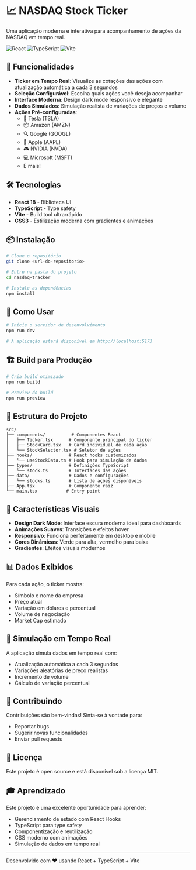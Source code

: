 # 📈 NASDAQ Stock Ticker

Uma aplicação moderna e interativa para acompanhamento de ações da NASDAQ em tempo real.

![React](https://img.shields.io/badge/React-18.3-blue)
![TypeScript](https://img.shields.io/badge/TypeScript-5.6-blue)
![Vite](https://img.shields.io/badge/Vite-6.0-purple)

## 🚀 Funcionalidades

- **Ticker em Tempo Real**: Visualize as cotações das ações com atualização automática a cada 3 segundos
- **Seleção Configurável**: Escolha quais ações você deseja acompanhar
- **Interface Moderna**: Design dark mode responsivo e elegante
- **Dados Simulados**: Simulação realista de variações de preços e volume
- **Ações Pré-configuradas**:
  - 🚗 Tesla (TSLA)
  - 📦 Amazon (AMZN)
  - 🔍 Google (GOOGL)
  - 🍎 Apple (AAPL)
  - 🎮 NVIDIA (NVDA)
  - 💻 Microsoft (MSFT)
  - E mais!

## 🛠️ Tecnologias

- **React 18** - Biblioteca UI
- **TypeScript** - Type safety
- **Vite** - Build tool ultrarrápido
- **CSS3** - Estilização moderna com gradientes e animações

## 📦 Instalação

```bash
# Clone o repositório
git clone <url-do-repositorio>

# Entre na pasta do projeto
cd nasdaq-tracker

# Instale as dependências
npm install
```

## 🎯 Como Usar

```bash
# Inicie o servidor de desenvolvimento
npm run dev

# A aplicação estará disponível em http://localhost:5173
```

## 🏗️ Build para Produção

```bash
# Cria build otimizado
npm run build

# Preview do build
npm run preview
```

## 📁 Estrutura do Projeto

```
src/
├── components/          # Componentes React
│   ├── Ticker.tsx      # Componente principal do ticker
│   ├── StockCard.tsx   # Card individual de cada ação
│   └── StockSelector.tsx # Seletor de ações
├── hooks/              # React hooks customizados
│   └── useStockData.ts # Hook para simulação de dados
├── types/              # Definições TypeScript
│   └── stock.ts        # Interfaces das ações
├── data/               # Dados e configurações
│   └── stocks.ts       # Lista de ações disponíveis
├── App.tsx             # Componente raiz
└── main.tsx           # Entry point
```

## 🎨 Características Visuais

- **Design Dark Mode**: Interface escura moderna ideal para dashboards
- **Animações Suaves**: Transições e efeitos hover
- **Responsivo**: Funciona perfeitamente em desktop e mobile
- **Cores Dinâmicas**: Verde para alta, vermelho para baixa
- **Gradientes**: Efeitos visuais modernos

## 📊 Dados Exibidos

Para cada ação, o ticker mostra:
- Símbolo e nome da empresa
- Preço atual
- Variação em dólares e percentual
- Volume de negociação
- Market Cap estimado

## 🔄 Simulação em Tempo Real

A aplicação simula dados em tempo real com:
- Atualização automática a cada 3 segundos
- Variações aleatórias de preço realistas
- Incremento de volume
- Cálculo de variação percentual

## 🤝 Contribuindo

Contribuições são bem-vindas! Sinta-se à vontade para:
- Reportar bugs
- Sugerir novas funcionalidades
- Enviar pull requests

## 📝 Licença

Este projeto é open source e está disponível sob a licença MIT.

## 🎓 Aprendizado

Este projeto é uma excelente oportunidade para aprender:
- Gerenciamento de estado com React Hooks
- TypeScript para type safety
- Componentização e reutilização
- CSS moderno com animações
- Simulação de dados em tempo real

---

Desenvolvido com ❤️ usando React + TypeScript + Vite
